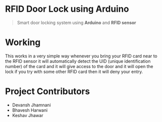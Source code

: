 # RFID Door Lock using Arduino
> Smart door locking system using **Arduino** and **RFID sensor**
# Working
This works in a very simple way whenever you bring your RFID card near to the RFID sensor it will automatically detect the UID (unique identification number) of the card and it will give access to the door and it will open the lock if you try with some other RFID card then it will deny your entry.

# Project Contributors
- Devansh Jhamnani
- Bhavesh Harwani
- Keshav Jhawar
